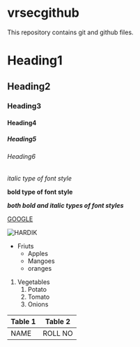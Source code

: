 # vrsecgithub
This repository contains git and github files.

# Heading1
## Heading2
### Heading3
#### Heading4
##### Heading5
###### Heading6

*italic type of font style*

**bold type of font style**

***both bold and italic types of font styles***

[GOOGLE](http://www.google.com)

![HARDIK](https://lh3.googleusercontent.com/evg8hy1Eb3ny8mjLscfthIS_OFV84moiQmRe8R03xCVkXCDGPpmBSVSDaAwk4FJAcX9_)

* Friuts
  * Apples
  * Mangoes
  * oranges

1. Vegetables
    1. Potato
    2. Tomato
    3. Onions

Table 1 | Table 2
---------|--------------
NAME|ROLL NO
